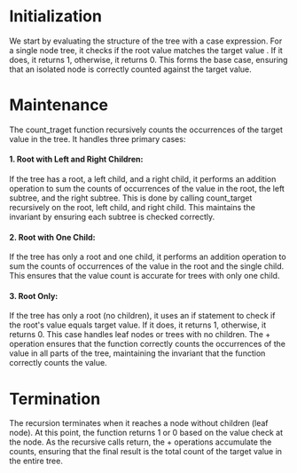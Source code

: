 # Initialization

We start by evaluating the structure of the tree with a case expression. For a single node tree, it checks if the root value matches the target value . If it does, it returns 1, otherwise, it returns 0. This forms the base case, ensuring that an isolated node is correctly counted against the target value.

# Maintenance

The count_traget function recursively counts the occurrences of the target value in the tree. It handles three primary cases:

#### 1. Root with Left and Right Children:

If the tree has a root, a left child, and a right child, it performs an addition operation to sum the counts of occurrences of the value in the root, the left subtree, and the right subtree. This is done by calling count_target recursively on the root, left child, and right child. This maintains the invariant by ensuring each subtree is checked correctly.

#### 2. Root with One Child:

If the tree has only a root and one child, it performs an addition operation to sum the counts of occurrences of the value in the root and the single child. This ensures that the value count is accurate for trees with only one child.

#### 3. Root Only:

If the tree has only a root (no children), it uses an if statement to check if the root's value equals target value. If it does, it returns 1, otherwise, it returns 0. This case handles leaf nodes or trees with no children.
The + operation ensures that the function correctly counts the occurrences of the value in all parts of the tree, maintaining the invariant that the function correctly counts the value.

# Termination

The recursion terminates when it reaches a node without children (leaf node). At this point, the function returns 1 or 0 based on the value check at the node. As the recursive calls return, the + operations accumulate the counts, ensuring that the final result is the total count of the target value in the entire tree.
